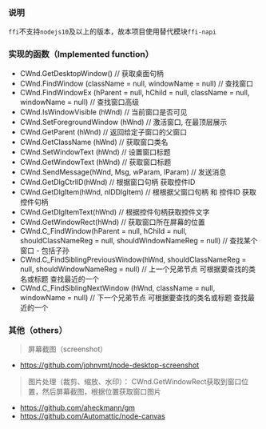 ### 说明
`ffi`不支持`nodejs10`及以上的版本，故本项目使用替代模块`ffi-napi`

### 实现的函数（Implemented function）
* CWnd.GetDesktopWindow() // 获取桌面句柄
* CWnd.FindWindow (className = null, windowName = null) // 查找窗口
* CWnd.FindWindowEx (hParent = null, hChild = null, className = null, windowName = null) // 查找窗口高级
* CWnd.IsWindowVisible (hWnd) // 当前窗口是否可见
* CWnd.SetForegroundWindow (hWnd) // 激活窗口, 在最顶层展示
* CWnd.GetParent (hWnd) // 返回给定子窗口的父窗口
* CWnd.GetClassName (hWnd) // 获取窗口类名
* CWnd.SetWindowText (hWnd) // 设置窗口标题
* CWnd.GetWindowText (hWnd) // 获取窗口标题
* CWnd.SendMessage(hWnd, Msg, wParam, lParam) // 发送消息
* CWnd.GetDlgCtrlID(hWnd) // 根据窗口句柄 获取控件ID
* CWnd.GetDlgItem(hWnd, nIDDlgItem) // 根根据父窗口句柄 和 控件ID 获取控件句柄
* CWnd.GetDlgItemText(hWnd) // 根据控件句柄获取控件文字
* CWnd.GetWindowRect(hWnd) // 获取窗口所在屏幕的位置
* CWnd.C_FindWindow(hParent = null, hChild = null, shouldClassNameReg = null, shouldWindowNameReg = null) // 查找某个窗口 - 包括子孙
* CWnd.C_FindSiblingPreviousWindow(hWnd, shouldClassNameReg = null, shouldWindowNameReg = null) // 上一个兄弟节点  可根据要查找的类名或标题 查找最近的一个
* CWnd.C_FindSiblingNextWindow (hWnd, className = null, windowName = null) // 下一个兄弟节点  可根据要查找的类名或标题 查找最近的一个

### 其他（others）

> 屏幕截图（screenshot）
* https://github.com/johnvmt/node-desktop-screenshot

> 图片处理（裁剪、缩放、水印）： CWnd.GetWindowRect获取到窗口位置，然后屏幕截图，根据位置获取窗口图片
* https://github.com/aheckmann/gm
* https://github.com/Automattic/node-canvas
